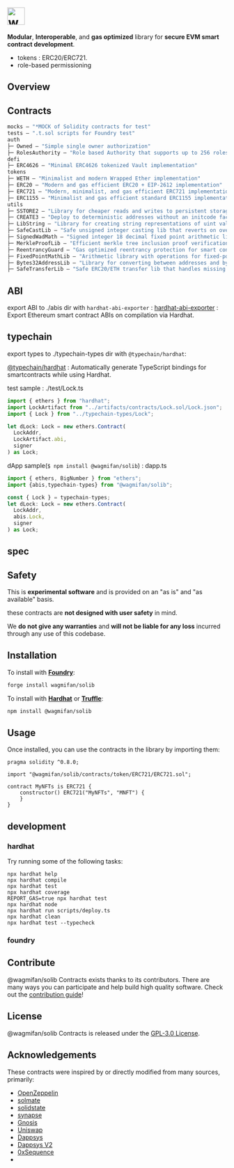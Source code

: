 <!--
 * @Author: william89turner william.turner.89@mail.ru
 * @Date: 2022-10-31 16:07:23
 * @LastEditors: william89turner william.turner.89@mail.ru
 * @LastEditTime: 2022-10-31 17:28:17
 * @FilePath: /solib/README.md
 * @Description: Supper Man Day Day Up!
-->

# <img src="https://wagmi.fan/logo.svg" alt="wagmi.fan" height="40px">

**Modular**, **Interoperable**, and **gas optimized** library for **secure EVM smart contract development**.

- tokens : ERC20/ERC721.
- role-based permissioning

## Overview

## Contracts

```ml
mocks — "*MOCK of Solidity contracts for test"
tests — ".t.sol scripts for Foundry test"
auth
├─ Owned — "Simple single owner authorization"
├─ RolesAuthority — "Role based Authority that supports up to 256 roles"
defi
├─ ERC4626 — "Minimal ERC4626 tokenized Vault implementation"
tokens
├─ WETH — "Minimalist and modern Wrapped Ether implementation"
├─ ERC20 — "Modern and gas efficient ERC20 + EIP-2612 implementation"
├─ ERC721 — "Modern, minimalist, and gas efficient ERC721 implementation"
├─ ERC1155 — "Minimalist and gas efficient standard ERC1155 implementation"
utils
├─ SSTORE2 — "Library for cheaper reads and writes to persistent storage"
├─ CREATE3 — "Deploy to deterministic addresses without an initcode factor"
├─ LibString — "Library for creating string representations of uint values"
├─ SafeCastLib — "Safe unsigned integer casting lib that reverts on overflow"
├─ SignedWadMath — "Signed integer 18 decimal fixed point arithmetic library"
├─ MerkleProofLib — "Efficient merkle tree inclusion proof verification library"
├─ ReentrancyGuard — "Gas optimized reentrancy protection for smart contracts"
├─ FixedPointMathLib — "Arithmetic library with operations for fixed-point numbers"
├─ Bytes32AddressLib — "Library for converting between addresses and bytes32 values"
├─ SafeTransferLib — "Safe ERC20/ETH transfer lib that handles missing return values"
```

## ABI

export ABI to ./abis dir with `hardhat-abi-exporter` :
[hardhat-abi-exporter](https://www.npmjs.com/package/hardhat-abi-exporter) : Export Ethereum smart contract ABIs on compilation via Hardhat.

## typechain

export types to ./typechain-types dir with `@typechain/hardhat`:

[@typechain/hardhat](https://www.npmjs.com/package/@typechain/hardhat) : Automatically generate TypeScript bindings for smartcontracts while using Hardhat.

test sample : ./test/Lock.ts

```ts
import { ethers } from "hardhat";
import LockArtifact from "../artifacts/contracts/Lock.sol/Lock.json";
import { Lock } from "../typechain-types/Lock";

let dLock: Lock = new ethers.Contract(
  LockAddr,
  LockArtifact.abi,
  signer
) as Lock;
```

dApp sample(`$ npm install @wagmifan/solib`) : dapp.ts

```ts
import { ethers, BigNumber } from "ethers";
import {abis,typechain-types} from "@wagmifan/solib";

const { Lock } = typechain-types;
let dLock: Lock = new ethers.Contract(
  LockAddr,
  abis.Lock,
  signer
) as Lock;
```

## spec

## Safety

This is **experimental software** and is provided on an "as is" and "as available" basis.

these contracts are **not designed with user safety** in mind.

We **do not give any warranties** and **will not be liable for any loss** incurred through any use of this codebase.

## Installation

To install with [**Foundry**](https://github.com/gakonst/foundry):

```sh
forge install wagmifan/solib
```

To install with [**Hardhat**](https://github.com/nomiclabs/hardhat) or [**Truffle**](https://github.com/trufflesuite/truffle):

```sh
npm install @wagmifan/solib
```

## Usage

Once installed, you can use the contracts in the library by importing them:

```solidity
pragma solidity ^0.8.0;

import "@wagmifan/solib/contracts/token/ERC721/ERC721.sol";

contract MyNFTs is ERC721 {
    constructor() ERC721("MyNFTs", "MNFT") {
    }
}
```

## development

### hardhat

Try running some of the following tasks:

```shell
npx hardhat help
npx hardhat compile
npx hardhat test
npx hardhat coverage
REPORT_GAS=true npx hardhat test
npx hardhat node
npx hardhat run scripts/deploy.ts
npx hardhat clean
npx hardhat test --typecheck
```

### foundry

## Contribute

@wagmifan/solib Contracts exists thanks to its contributors. There are many ways you can participate and help build high quality software. Check out the [contribution guide](CONTRIBUTING.md)!

## License

@wagmifan/solib Contracts is released under the [GPL-3.0 License](LICENSE).

## Acknowledgements

These contracts were inspired by or directly modified from many sources, primarily:

- [OpenZeppelin](https://github.com/OpenZeppelin/openzeppelin-contracts)
- [solmate](https://github.com/transmissions11/solmate)
- [solidstate](https://github.com/solidstate-network/solidstate-solidity)
- [synapse](https://github.com/synapsecns/synapse-contracts)
- [Gnosis](https://github.com/gnosis/gp-v2-contracts)
- [Uniswap](https://github.com/Uniswap/uniswap-lib)
- [Dappsys](https://github.com/dapphub/dappsys)
- [Dappsys V2](https://github.com/dapp-org/dappsys-v2)
- [0xSequence](https://github.com/0xSequence)
-
